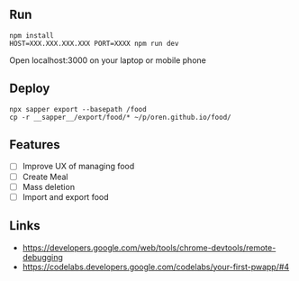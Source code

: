 ## Run
```
npm install
HOST=XXX.XXX.XXX.XXX PORT=XXXX npm run dev
```

Open localhost:3000 on your laptop or mobile phone

## Deploy
```
npx sapper export --basepath /food
cp -r __sapper__/export/food/* ~/p/oren.github.io/food/
```

## Features

* [ ] Improve UX of managing food
* [ ] Create Meal
* [ ] Mass deletion
* [ ] Import and export food

## Links
* https://developers.google.com/web/tools/chrome-devtools/remote-debugging
* https://codelabs.developers.google.com/codelabs/your-first-pwapp/#4
